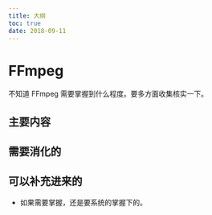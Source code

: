 ```yaml
---
title: 大纲
toc: true
date: 2018-09-11
---
```

# FFmpeg

不知道 FFmpeg 需要掌握到什么程度。要多方面收集核实一下。

## 主要内容



## 需要消化的




## 可以补充进来的

- 如果需要掌握，还是要系统的掌握下的。
